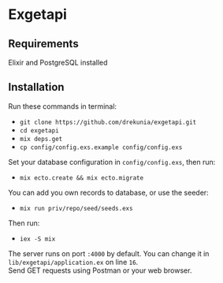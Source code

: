 # Exgetapi

<!-- **TODO: Add description** -->

## Requirements

Elixir and PostgreSQL installed

## Installation

Run these commands in terminal:

- `git clone https://github.com/drekunia/exgetapi.git`
- `cd exgetapi`
- `mix deps.get`
- `cp config/config.exs.example config/config.exs`

Set your database configuration in `config/config.exs`, then run:

- `mix ecto.create && mix ecto.migrate`

You can add you own records to database, or use the seeder:

- `mix run priv/repo/seed/seeds.exs`

Then run:

- `iex -S mix`

The server runs on port `:4000` by default. You can change it in `lib/exgetapi/application.ex` on line `16`.
<br>
Send GET requests using Postman or your web browser.

<!-- If [available in Hex](https://hex.pm/docs/publish), the package can be installed
by adding `exgetapi` to your list of dependencies in `mix.exs`:

```elixir
def deps do
  [
    {:exgetapi, "~> 0.1.0"}
  ]
end
```

Documentation can be generated with [ExDoc](https://github.com/elixir-lang/ex_doc)
and published on [HexDocs](https://hexdocs.pm). Once published, the docs can
be found at [https://hexdocs.pm/exgetapi](https://hexdocs.pm/exgetapi). -->
